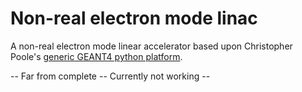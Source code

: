 # Non-real electron mode linac 

A non-real electron mode linear accelerator based upon Christopher Poole's [generic GEANT4 python platform](https://github.com/christopherpoole/linac).

 -- Far from complete -- Currently not working --
